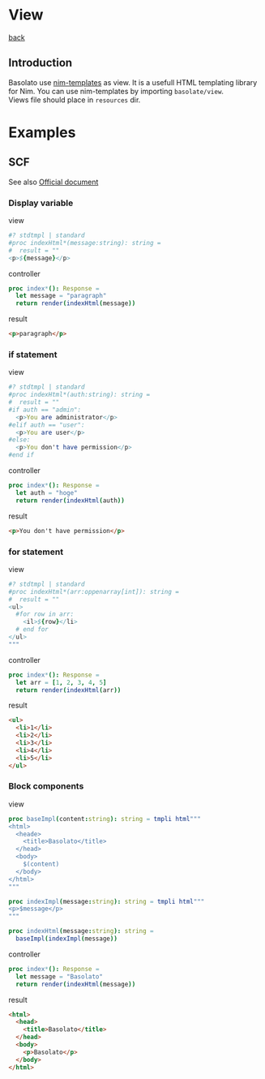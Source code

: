 View
===
[back](../README.md)

## Introduction
Basolato use [nim-templates](https://github.com/onionhammer/nim-templates) as view. It is a usefull HTML templating library for Nim. You can use nim-templates by importing `basolate/view`.  
Views file should place in `resources` dir.

# Examples
## SCF

See also [Official document](https://nim-lang.org/docs/filters.html)

### Display variable

view
```nim
#? stdtmpl | standard
#proc indexHtml*(message:string): string =
#  result = ""
<p>${message}</p>
```

controller
```nim
proc index*(): Response =
  let message = "paragraph"
  return render(indexHtml(message))
```

result
```html
<p>paragraph</p>
```

### if statement
view
```nim
#? stdtmpl | standard
#proc indexHtml*(auth:string): string =
#  result = ""
#if auth == "admin":
  <p>You are administrator</p>
#elif auth == "user":
  <p>You are user</p>
#else:
  <p>You don't have permission</p>
#end if
```

controller
```nim
proc index*(): Response =
  let auth = "hoge"
  return render(indexHtml(auth))
```

result
```html
<p>You don't have permission</p>
```


### for statement
view
```nim
#? stdtmpl | standard
#proc indexHtml*(arr:oppenarray[int]): string =
#  result = ""
<ul>
  #for row in arr:
    <il>${row}</li>
  # end for
</ul>
"""
```

controller
```nim
proc index*(): Response =
  let arr = [1, 2, 3, 4, 5]
  return render(indexHtml(arr))
```

result
```html
<ul>
  <li>1</li>
  <li>2</li>
  <li>3</li>
  <li>4</li>
  <li>5</li>
</ul>
```

### Block components
view
```nim
proc baseImpl(content:string): string = tmpli html"""
<html>
  <heade>
    <title>Basolato</title>
  </head>
  <body>
    $(content)
  </body>
</html>
"""

proc indexImpl(message:string): string = tmpli html"""
<p>$message</p>
"""

proc indexHtml(message:string): string =
  baseImpl(indexImpl(message))
```

controller
```nim
proc index*(): Response =
  let message = "Basolato"
  return render(indexHtml(message))
```

result
```html
<html>
  <head>
    <title>Basolato</title>
  </head>
  <body>
    <p>Basolato</p>
  </body>
</html>
```
